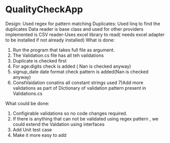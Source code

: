 # QualityCheckApp

Design:
Used regex for pattern matching
Duplicates: Used linq to find the duplicates
Data reader is base class and used for other providers
implemented is CSV reader-Uses excel library to read( needs excel adapter to be installed if not already installed)
What is done:
1) Run the program that takes full file as argument.
2) The Validation.cs file has all teh vaildations
3) Duplicate is checked first
4) For age:digits check is added ( Nan is checked anyway)
5) signup_date date format check pattern is added(Nan is checked anyway)
6) ConstVaidation conatins all constant strings used
7)Add more validations as part of Dictionary of validation pattern present in Validations.cs

What could be done:
1) Configirable validations so no code changes required.
2) If there is anything that can not be validated using regex pattern , we could extend the Valdation using interfaces
2) Add Unit test case
3) Make it more easy to add 
